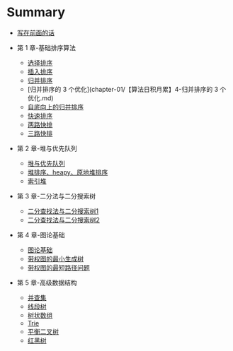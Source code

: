# Summary

* [写在前面的话](chapter-00/【算法日积月累】0-写在前面的话.md)

* 第 1 章-基础排序算法
    * [选择排序](chapter-01/【算法日积月累】1-选择排序.md)
    * [插入排序](chapter-01/【算法日积月累】2-插入排序.md)
    * [归并排序](chapter-01/【算法日积月累】3-归并排序.md)
    * [归并排序的 3 个优化](chapter-01/【算法日积月累】4-归并排序的 3 个优化.md)
    * [自底向上的归并排序](chapter-01/【算法日积月累】5-自底向上的归并排序.md)
    * [快速排序](chapter-01/【算法日积月累】6-快速排序.md)
    * [两路快排](chapter-01/【算法日积月累】7-两路快排.md)
    * [三路快排](chapter-01/【算法日积月累】8-三路快排.md)
* 第 2 章-堆与优先队列
    * [堆与优先队列](chapter-02/【算法日积月累】9-堆与优先队列.md)
    * [堆排序、heapy、原地堆排序](chapter-02/【算法日积月累】10-堆排序、heapify、原地堆排序.md)
    * [索引堆](chapter-02/【算法日积月累】11-索引堆.md)
* 第 3 章-二分法与二分搜索树
    * [二分查找法与二分搜索树1](chapter-03/【算法日积月累】12-二分查找法与二分搜索树1.md)
    * [二分查找法与二分搜索树2](chapter-03/【算法日积月累】13-二分查找法与二分搜索树2.md)
* 第 4 章-图论基础
    * [图论基础](chapter-04/【算法日积月累】14-图论基础.md)
    * [带权图的最小生成树](chapter-04/【算法日积月累】15-带权图的最小生成树.md)
    * [带权图的最短路径问题](chapter-04/【算法日积月累】16-带权图的最短路径.md)
* 第 5 章-高级数据结构
    * [并查集](chapter-05/【算法日积月累】17-并查集.md)
    * [线段树](chapter-05/【算法日积月累】18-线段树.md)
    * [树状数组](chapter-05/【算法日积月累】19-树状数组.md)
    * [Trie](chapter-05/【算法日积月累】20-字典树.md)
    * [平衡二叉树](chapter-05/【算法日积月累】21-AVL.md)
    * [红黑树](chapter-05/【算法日积月累】22-红黑树.md)

